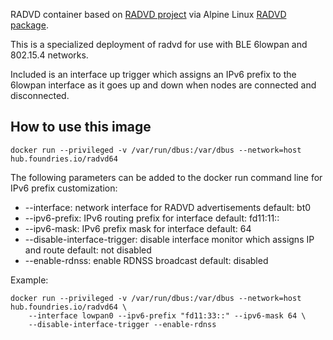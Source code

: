 RADVD container based on [RADVD project](https://github.com/reubenhwk/radvd)
via Alpine Linux [RADVD package](https://pkgs.alpinelinux.org/packages?name=radvd).

This is a specialized deployment of radvd for use with BLE 6lowpan and
802.15.4 networks.

Included is an interface up trigger which assigns an IPv6 prefix to the
6lowpan interface as it goes up and down when nodes are connected and
disconnected.

## How to use this image

```
docker run --privileged -v /var/run/dbus:/var/dbus --network=host hub.foundries.io/radvd64
```

The following parameters can be added to the docker run command line for
IPv6 prefix customization:

- --interface: network interface for RADVD advertisements
  default: bt0
- --ipv6-prefix: IPv6 routing prefix for interface
  default: fd11:11::
- --ipv6-mask: IPv6 prefix mask for interface
  default: 64
- --disable-interface-trigger: disable interface monitor which assigns IP and route
  default: not disabled
- --enable-rdnss: enable RDNSS broadcast
  default: disabled

Example:
```
docker run --privileged -v /var/run/dbus:/var/dbus --network=host hub.foundries.io/radvd64 \
    --interface lowpan0 --ipv6-prefix "fd11:33::" --ipv6-mask 64 \
    --disable-interface-trigger --enable-rdnss
```
